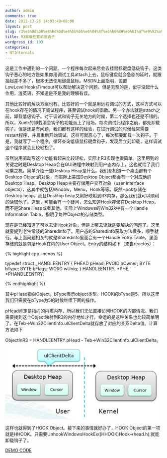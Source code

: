 ```yaml
---
author: admin
comments: true
date: 2012-12-26 14:03:49+00:00
layout: post
slug: r3%e5%8d%b8%e8%bd%bd%e4%bb%bb%e6%84%8f%e6%b6%88%e6%81%af%e9%92%a9%e5%ad%90
title: R3卸载任意消息钩子
wordpress_id: 103
categories:
- NTInternals
---
```


这是工作中遇到的一个问题。一个程序每次起来后会去挂鼠标键盘低级钩子，这类钩子恶心的地方是如果你用调试工具attach上去，鼠标键盘就会急剧的延时，就跟挂起差不多了，根本无法使用键盘鼠标。MSDN上面指明，设置LowLevelHooksTimeout可以帮助解决这个问题。但是无奈的是，似乎没起什么作用，渣英语，不知道是不是我的理解有误。

其他比较好的解决方案也有。比较好的一个就是用远程调试的方式，这种方式可以在hook存在的情况下调试程序，甚至调试hook的函数。另一个办法就是attach之前，卸载低级钩子。对于调试和钩子无关地方的时候，第二个选择也还是不错的。所以，Xuetr的卸载消息钩子的功能派上了用场。每次调试此程序之前，都先卸载钩子。但是还是有问题，我们都有这样的经验，在进行调试的时候经常需要restart程序，并且重新开始调试。这样可就恶心了，每次都要卸载一次钩子。于是，我就写了一个程序，循环查询低级鼠标键盘钩子，发现后立刻卸载，这样调试这个程序就会比较轻松了。

虽然说用驱动写这个功能看起来比较轻松，实际上R3实现也很简单。这里用到的关键之时是Desktop Heap会在GUI进程中映射到用户态内存上，这也就给了我们可乘之机。简单介绍一些Desktop Heap是什么。我们都知道一个桌面都有个Desktop Object的对象，而实际上美国Desktop Object都会有一个对应他的Desktop Heap。Desktop Heap主要存储用户交互对象（user interface objects），这其中就包括Window，Menu，Hook等等。既然Hook存储在Desktop heap，而且Desktop heap又刚好映射到R3内存，那么我们就可以顺利的读取他了。这里，可能会有一个疑问，怎么知道Hook存储在Desktop Heap，而不是Share Heap或者其他。实际上Windows的Win32k中有一个Handle Information Table，指明了每种Object的存储类型。

现在是已经知道了可以去读Hook对象，但是上哪去读就是要解决的问题了。这里就要提到老生常谈的Sharedinfo了。用户态的Sharedinfo获取方法很多，顺手就行。与上面问题相关的就是Sharedinfo里面会有一个Handle Entry Table，里面存储的就是包括Hook在内的User Object。Entry的结构如下（来自reactos）：


{% highlight cpp linenos %}

typedef struct _HANDLEENTRY
{
PHEAD pHead;
PVOID pOwner;
BYTE bType;
BYTE bFlags;
WORD wUniq;
} HANDLEENTRY, *PHE, *PHANDLEENTRY;

 {% endhighlight %}

其中pHead指向Object，bType表示object类型。HOOK的bType是5。所以这里我们只需要在bType为5的时候继续下面的操作。

pHead肯定是指向的内核内存，所以我们无法直接访问HOOK的内部情况。我们需要找到这个Object映射到R3的内存地址才行。幸运的是这种关系也比较简单明了。在Teb->Win32ClientInfo.ulClientDelta就存放了对应的关系Delta值。计算方法如下

ObjectInR3 = HANDLEENTRY.pHead - Teb->Win32ClientInfo.ulClientDelta。

[![20121226220202](/uploads/2012/12/20121226220202.png)](/uploads/2012/12/20121226220202.png)

这样也就得到了HOOK Object。接下来的事情就好办了，HOOK Object的第一项就是HHOOK。只需要UnhookWindowsHookEx((HHOOK)Hook->head.h);就能卸载钩子了。

[DEMO CODE](http://0cch.net/wordpress/?attachment_id=104)
